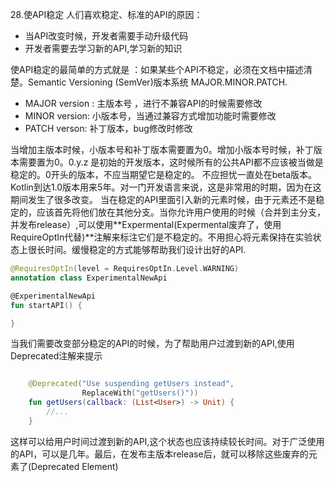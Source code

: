 28.使API稳定
人们喜欢稳定、标准的API的原因：

- 当API改变时候，开发者需要手动升级代码 
- 开发者需要去学习新的API,学习新的知识

使API稳定的最简单的方式就是 ：如果某些个API不稳定，必须在文档中描述清楚。Semantic Versioning (SemVer)版本系统  MAJOR.MINOR.PATCH.

- MAJOR version : 主版本号 ，进行不兼容API的时候需要修改
- MINOR version: 小版本号，当通过兼容方式增加功能时需要修改
- PATCH verson: 补丁版本，bug修改时修改

当增加主版本时候，小版本号和补丁版本需要置为0。增加小版本号时候，补丁版本需要置为0。0.y.z 是初始的开发版本，这时候所有的公共API都不应该被当做是稳定的。0开头的版本，不应当期望它是稳定的。
不应担忧一直处在beta版本。Kotlin到达1.0版本用来5年。对一门开发语言来说，这是非常用的时期，因为在这期间发生了很多改变。
 	当在稳定的API里面引入新的元素时候，由于元素还不是稳定的，应该首先将他们放在其他分支。当你允许用户使用的时候（合并到主分支，并发布release）,可以使用**Expermental(Expermental废弃了，使用RequireOptIn代替)**注解来标注它们是不稳定的。不用担心将元素保持在实验状态上很长时间。缓慢稳定的方式能够帮助我们设计出好的API.

```kotlin
@RequiresOptIn(level = RequiresOptIn.Level.WARNING)
annotation class ExperimentalNewApi

@ExperimentalNewApi
fun startAPI() {

}
```
当我们需要改变部分稳定的API的时候，为了帮助用户过渡到新的API,使用Deprecated注解来提示
```kotlin

    @Deprecated("Use suspending getUsers instead",
                ReplaceWith("getUsers()"))
    fun getUsers(callback: (List<User>) -> Unit) {
        //...
    }
```
这样可以给用户时间过渡到新的API,这个状态也应该持续较长时间。对于广泛使用的API，可以是几年。最后，在发布主版本release后，就可以移除这些废弃的元素了(Deprecated Element)
